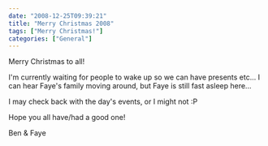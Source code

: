 ```yaml
---
date: "2008-12-25T09:39:21"
title: "Merry Christmas 2008"
tags: ["Merry Christmas!"]
categories: ["General"]
---
```


Merry Christmas to all!

I'm currently waiting for people to wake up so we can have presents etc...
I can hear Faye's family moving around, but Faye is still fast asleep here...

I may check back with the day's events, or I might not :P

Hope you all have/had a good one!

Ben &amp; Faye
